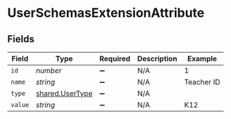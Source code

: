 # UserSchemasExtensionAttribute


## Fields

| Field                                                     | Type                                                      | Required                                                  | Description                                               | Example                                                   |
| --------------------------------------------------------- | --------------------------------------------------------- | --------------------------------------------------------- | --------------------------------------------------------- | --------------------------------------------------------- |
| `id`                                                      | *number*                                                  | :heavy_minus_sign:                                        | N/A                                                       | 1                                                         |
| `name`                                                    | *string*                                                  | :heavy_minus_sign:                                        | N/A                                                       | Teacher ID                                                |
| `type`                                                    | [shared.UserType](../../../sdk/models/shared/usertype.md) | :heavy_minus_sign:                                        | N/A                                                       |                                                           |
| `value`                                                   | *string*                                                  | :heavy_minus_sign:                                        | N/A                                                       | K12                                                       |